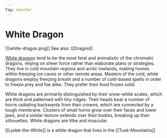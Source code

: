 ```yaml
---
Tag: monster
---
```

# White Dragon
![[white-dragon.png]]
See also: [[Dragon]]

[White dragon](https://pathfinderwiki.com/wiki/White_dragon)s tend to be the most feral and animalistic of the chromatic dragons, relying on sheer force rather than elaborate plans or strategies. They live in cold mountain regions and arctic lowlands, making homes within freezing ice caves or other remote areas. Masters of the cold, white dragons employ freezing breath and a number of cold-based spells in order to freeze prey and foe alike. They prefer their food frozen solid.

White dragons are primarily distinguished by their snow-white scales, which are thick and patterned with tiny ridges. Their heads bear a number of horns radiating backwards from their crowns, which are connected by a tough membrane. Clusters of small horns grow over their faces and lower jaws, and a similar texture extends over their bodies, breaking up their silhouettes. White dragons are lithe and muscular.

[[Lydek-the-White]] is a white dragon that lives in the [[Tusk-Mountains]]